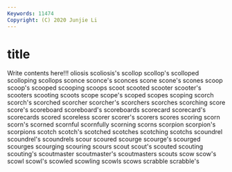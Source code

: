 ```yaml
---
Keywords: 11474
Copyright: (C) 2020 Junjie Li
---
```


# title

Write contents here!!!
oliosis 
scoliosis's 
scollop 
scollop's 
scolloped 
scolloping
scollops 
sconce 
sconce's 
sconces 
scone 
scone's 
scones 
scoop 
scoop's 
scooped
scooping 
scoops 
scoot 
scooted 
scooter 
scooter's 
scooters 
scooting 
scoots 
scope
scope's 
scoped 
scopes 
scoping 
scorch 
scorch's 
scorched 
scorcher 
scorcher's 
scorchers
scorches 
scorching 
score 
score's 
scoreboard 
scoreboard's 
scoreboards 
scorecard 
scorecard's 
scorecards
scored 
scoreless 
scorer 
scorer's 
scorers 
scores 
scoring 
scorn 
scorn's 
scorned
scornful 
scornfully 
scorning 
scorns 
scorpion 
scorpion's 
scorpions 
scotch 
scotch's 
scotched
scotches 
scotching 
scotchs 
scoundrel 
scoundrel's 
scoundrels 
scour 
scoured 
scourge 
scourge's
scourged 
scourges 
scourging 
scouring 
scours 
scout 
scout's 
scouted 
scouting 
scouting's
scoutmaster 
scoutmaster's 
scoutmasters 
scouts 
scow 
scow's 
scowl 
scowl's 
scowled 
scowling
scowls 
scows 
scrabble 
scrabble's 
